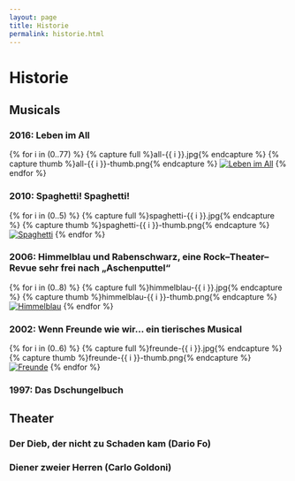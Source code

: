 ```yaml
---
layout: page
title: Historie
permalink: historie.html
---
```


# Historie

## Musicals

### 2016: Leben im All

<p class="thumbs">
  {% for i in (0..77) %}
    {% capture full %}all-{{ i }}.jpg{% endcapture %}
    {% capture thumb %}all-{{ i }}-thumb.png{% endcapture %}
    <a href="{% asset_path '{{ full }}' %}" data-lightbox="all"><img src="{% asset_path '{{ thumb }}' %}" alt="Leben im All" /></a>
  {% endfor %}
</p>

### 2010: Spaghetti! Spaghetti!

<p class="thumbs">
  {% for i in (0..5) %}
    {% capture full %}spaghetti-{{ i }}.jpg{% endcapture %}
    {% capture thumb %}spaghetti-{{ i }}-thumb.png{% endcapture %}
    <a href="{% asset_path '{{ full }}' %}" data-lightbox="spaghetti"><img src="{% asset_path '{{ thumb }}' %}" alt="Spaghetti" /></a>
  {% endfor %}
</p>

### 2006: Himmelblau und Rabenschwarz, eine Rock–Theater–Revue sehr frei nach „Aschenputtel“

<p class="thumbs">
  {% for i in (0..8) %}
    {% capture full %}himmelblau-{{ i }}.jpg{% endcapture %}
    {% capture thumb %}himmelblau-{{ i }}-thumb.png{% endcapture %}
    <a href="{% asset_path '{{ full }}' %}" data-lightbox="himmelblau"><img src="{% asset_path '{{ thumb }}' %}" alt="Himmelblau" /></a>
  {% endfor %}
</p>

### 2002: Wenn Freunde wie wir… ein tierisches Musical

<p class="thumbs">
  {% for i in (0..6) %}
    {% capture full %}freunde-{{ i }}.jpg{% endcapture %}
    {% capture thumb %}freunde-{{ i }}-thumb.png{% endcapture %}
    <a href="{% asset_path '{{ full }}' %}" data-lightbox="freunde"><img src="{% asset_path '{{ thumb }}' %}" alt="Freunde" /></a>
  {% endfor %}
</p>

### 1997: Das Dschungelbuch

## Theater

### Der Dieb, der nicht zu Schaden kam (Dario Fo)

### Diener zweier Herren (Carlo Goldoni)

